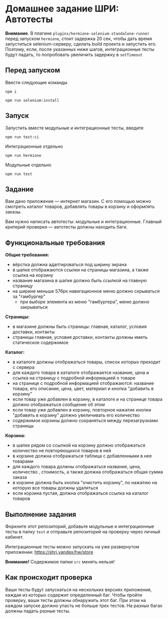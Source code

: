 # Домашнее задание ШРИ: Автотесты

**Внимание**. В плагине `plugins/hermione-selenium-standalone-runner` перед запуском `hermione`, стоит задержка 20 сек, чтобы дать время запуститься selenium-серверу, сделать build проекта и запустить его. Поэтому, если, после указанных ниже шагов, интеграционные тесты будут падать, то попробовать увеличить задержку в `setTimeout`

## Перед запуском
Ввести следующие команды
```
npm i
```
```
npm run selenium:install
```

## Запуск

Запустить вместе модульные и интеграционные тесты, введите
```
npm run test:ci
```


Интеграционные отдельно
```
npm run hermione
```

Модульные отдельно
```
npm run test
```

## Задание

Вам дано приложение — интернет магазин. С его помощью можно смотреть каталог товаров, добавлять товары в корзину и оформлять заказы.

Вам нужно написать автотесты: модульные и интеграционные. Главный критерий проверки — автотесты должны находить баги.

## Функциональные требования

**Общие требования:**
- вёрстка должна адаптироваться под ширину экрана
- в шапке отображаются ссылки на страницы магазина, а также ссылка на корзину
- название магазина в шапке должно быть ссылкой на главную страницу
- на ширине меньше 576px навигационное меню должно скрываться за "гамбургер"
  - при выборе элемента из меню "гамбургера", меню должно закрываться

**Страницы:**
- в магазине должны быть страницы: главная, каталог, условия доставки, контакты
- страницы главная, условия доставки, контакты должны иметь статическое содержимое

**Каталог:**
- в каталоге должны отображаться товары, список которых приходит с сервера
- для каждого товара в каталоге отображается название, цена и ссылка на страницу с подробной информацией о товаре
- на странице с подробной информацией отображаются: название товара, его описание, цена, цвет, материал и кнопка "добавить в корзину"
- если товар уже добавлен в корзину, в каталоге и на странице товара должно отображаться сообщение об этом
- если товар уже добавлен в корзину, повторное нажатие кнопки "добавить в корзину" должно увеличивать его количество
- содержимое корзины должно сохраняться между перезагрузками страницы

**Корзина:**
- в шапке рядом со ссылкой на корзину должно отображаться количество не повторяющихся товаров в ней
- в корзине должна отображаться таблица с добавленными в нее товарами
- для каждого товара должны отображаться название, цена, количество , стоимость, а также должна отображаться общая сумма заказа
- в корзине должна быть кнопка "очистить корзину", по нажатию на которую все товары должны удаляться
- если корзина пустая, должна отображаться ссылка на каталог товаров

## Выполнение задания

Форкните этот репозиторий, добавьте модульные и интеграционные тесты в папку `test` и отправьте репозиторий на проверку через личный кабинет.

Интеграционные тесты можно запускать на уже развернутом приложении: https://shri.yandex/hw/store

**Внимание!** Содержимое папки `src` менять нельзя!

## Как происходит проверка

Ваши тесты будут запускаться на нескольких версиях приложения, каждая из которых содержит определенный баг. Чтобы пройти проверку, ваши тесты должны обнаружить этот баг. При этом на каждом запуске должно упасть не больше трех тестов. На разных багах должны падать разные тесты.
